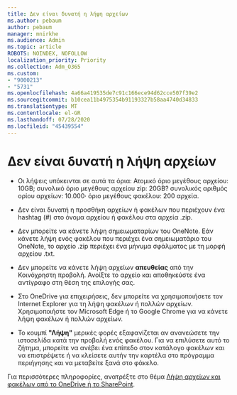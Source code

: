 ```yaml
---
title: Δεν είναι δυνατή η λήψη αρχείων
ms.author: pebaum
author: pebaum
manager: mnirkhe
ms.audience: Admin
ms.topic: article
ROBOTS: NOINDEX, NOFOLLOW
localization_priority: Priority
ms.collection: Adm_O365
ms.custom:
- "9000213"
- "5731"
ms.openlocfilehash: 4a66a419535de7c91c166ece94d62cce507f39e2
ms.sourcegitcommit: b10cea11b4975354b91193327b58aa4740d34833
ms.translationtype: MT
ms.contentlocale: el-GR
ms.lasthandoff: 07/28/2020
ms.locfileid: "45439554"
---
```

# <a name="unable-to-download-files"></a>Δεν είναι δυνατή η λήψη αρχείων

- Οι λήψεις υπόκεινται σε αυτά τα όρια: Ατομικό όριο μεγέθους αρχείου: 10GB; συνολικό όριο μεγέθους αρχείου zip: 20GB? συνολικός αριθμός ορίου αρχείων: 10.000· όριο μεγέθους φακέλου: 200 αρχεία.
- Δεν είναι δυνατή η προσθήκη αρχείων ή φακέλων που περιέχουν ένα hashtag (#) στο όνομα αρχείου ή φακέλου στα αρχεία .zip.  
    
- Δεν μπορείτε να κάνετε λήψη σημειωματαρίων του OneNote. Εάν κάνετε λήψη ενός φακέλου που περιέχει ένα σημειωματάριο του OneNote, το αρχείο .zip περιέχει ένα μήνυμα σφάλματος με τη μορφή αρχείου .txt.  
    
- Δεν μπορείτε να κάνετε λήψη αρχείων **απευθείας** από την Κοινόχρηστη προβολή. Ανοίξτε το αρχείο και αποθηκεύστε ένα αντίγραφο στη θέση της επιλογής σας.  
    
- Στο OneDrive για επιχειρήσεις, δεν μπορείτε να χρησιμοποιήσετε τον Internet Explorer για τη λήψη φακέλων ή πολλών αρχείων. Χρησιμοποιήστε τον Microsoft Edge ή το Google Chrome για να κάνετε λήψη φακέλων ή πολλών αρχείων.  
    
- Το κουμπί **"Λήψη"** μερικές φορές εξαφανίζεται αν ανανεώσετε την ιστοσελίδα κατά την προβολή ενός φακέλου. Για να επιλύσετε αυτό το ζήτημα, μπορείτε να ανέβει ένα επίπεδο στον κατάλογο φακέλων και να επιστρέψετε ή να κλείσετε αυτήν την καρτέλα στο πρόγραμμα περιήγησης και να μεταβείτε ξανά στο φάκελο.  
    
Για περισσότερες πληροφορίες, ανατρέξτε στο θέμα [Λήψη αρχείων και φακέλων από το OneDrive ή το SharePoint](https://support.office.com/article/download-files-and-folders-from-onedrive-or-sharepoint-5c7397b7-19c7-4893-84fe-d02e8fa5df05).